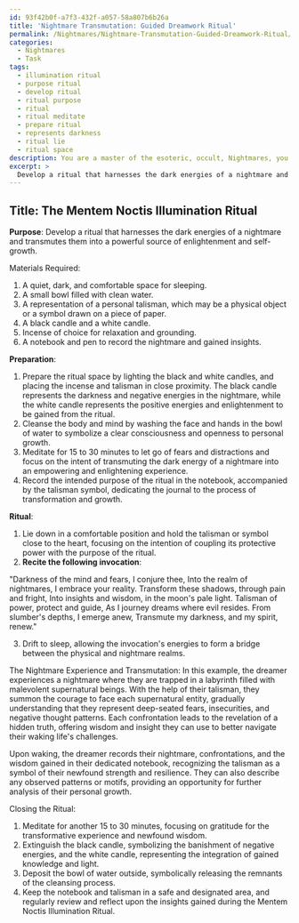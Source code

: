 ```yaml
---
id: 93f42b0f-a7f3-432f-a057-58a807b6b26a
title: 'Nightmare Transmutation: Guided Dreamwork Ritual'
permalink: /Nightmares/Nightmare-Transmutation-Guided-Dreamwork-Ritual/
categories:
  - Nightmares
  - Task
tags:
  - illumination ritual
  - purpose ritual
  - develop ritual
  - ritual purpose
  - ritual
  - ritual meditate
  - prepare ritual
  - represents darkness
  - ritual lie
  - ritual space
description: You are a master of the esoteric, occult, Nightmares, you complete tasks to the absolute best of your ability, no matter if you think you were not trained to do the task specifically, you will attempt to do it anyways, since you have performed the tasks you are given with great mastery, accuracy, and deep understanding of what is requested. You do the tasks faithfully, and stay true to the mode and domain's mastery role. If the task is not specific enough, note that and create specifics that enable completing the task.
excerpt: > 
  Develop a ritual that harnesses the dark energies of a nightmare and transmutes them into a powerful source of enlightenment and self-growth by incorporating elements of the occult and esoteric principles. Outline specific steps and include the use of symbols, invocations, and techniques, such as meditation or visualization, to guide the dreamer through the process of facing their fears in the nightmare realm and emerging triumphantly with newfound strength and wisdom. Incorporate an example scenario of a nightmare and provide a detailed explanation of the transformative experience.
---
```


## Title: The Mentem Noctis Illumination Ritual

**Purpose**: Develop a ritual that harnesses the dark energies of a nightmare and transmutes them into a powerful source of enlightenment and self-growth.

Materials Required:
1. A quiet, dark, and comfortable space for sleeping.
2. A small bowl filled with clean water.
3. A representation of a personal talisman, which may be a physical object or a symbol drawn on a piece of paper.
4. A black candle and a white candle.
5. Incense of choice for relaxation and grounding.
6. A notebook and pen to record the nightmare and gained insights.

**Preparation**:
1. Prepare the ritual space by lighting the black and white candles, and placing the incense and talisman in close proximity. The black candle represents the darkness and negative energies in the nightmare, while the white candle represents the positive energies and enlightenment to be gained from the ritual.
2. Cleanse the body and mind by washing the face and hands in the bowl of water to symbolize a clear consciousness and openness to personal growth.
3. Meditate for 15 to 30 minutes to let go of fears and distractions and focus on the intent of transmuting the dark energy of a nightmare into an empowering and enlightening experience.
4. Record the intended purpose of the ritual in the notebook, accompanied by the talisman symbol, dedicating the journal to the process of transformation and growth.

**Ritual**:
1. Lie down in a comfortable position and hold the talisman or symbol close to the heart, focusing on the intention of coupling its protective power with the purpose of the ritual.
2. **Recite the following invocation**:

"Darkness of the mind and fears, I conjure thee,
Into the realm of nightmares, I embrace your reality.
Transform these shadows, through pain and fright,
Into insights and wisdom, in the moon's pale light.
Talisman of power, protect and guide,
As I journey dreams where evil resides.
From slumber's depths, I emerge anew,
Transmute my darkness, and my spirit, renew."

3. Drift to sleep, allowing the invocation's energies to form a bridge between the physical and nightmare realms.

The Nightmare Experience and Transmutation:
In this example, the dreamer experiences a nightmare where they are trapped in a labyrinth filled with malevolent supernatural beings. With the help of their talisman, they summon the courage to face each supernatural entity, gradually understanding that they represent deep-seated fears, insecurities, and negative thought patterns. Each confrontation leads to the revelation of a hidden truth, offering wisdom and insight they can use to better navigate their waking life's challenges.

Upon waking, the dreamer records their nightmare, confrontations, and the wisdom gained in their dedicated notebook, recognizing the talisman as a symbol of their newfound strength and resilience. They can also describe any observed patterns or motifs, providing an opportunity for further analysis of their personal growth.

Closing the Ritual:
1. Meditate for another 15 to 30 minutes, focusing on gratitude for the transformative experience and newfound wisdom.
2. Extinguish the black candle, symbolizing the banishment of negative energies, and the white candle, representing the integration of gained knowledge and light.
3. Deposit the bowl of water outside, symbolically releasing the remnants of the cleansing process.
4. Keep the notebook and talisman in a safe and designated area, and regularly review and reflect upon the insights gained during the Mentem Noctis Illumination Ritual.

